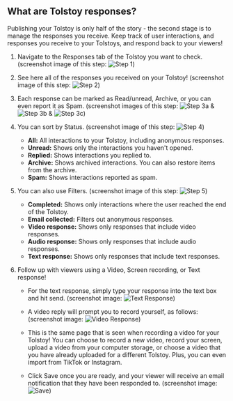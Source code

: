 ## What are Tolstoy responses?

Publishing your Tolstoy is only half of the story - the second stage is to manage the responses you receive. Keep track of user interactions, and responses you receive to your Tolstoys, and respond back to your viewers!

1. Navigate to the Responses tab of the Tolstoy you want to check. (screenshot image of this step: ![Step 1](https://downloads.intercomcdn.com/i/o/783654786/764e93ad59a5268ec98140db/image.png))

2. See here all of the responses you received on your Tolstoy! (screenshot image of this step: ![Step 2](https://downloads.intercomcdn.com/i/o/783664145/b624c4fa112b9cf3122794de/image.png))

3. Each response can be marked as Read/unread, Archive, or you can even report it as Spam. (screenshot images of this step: ![Step 3a](https://downloads.intercomcdn.com/i/o/783666002/49ab27bc025dc3ad7ce18030/image.png) & ![Step 3b](https://downloads.intercomcdn.com/i/o/783665419/bb2993d0c5231f6bc80bcabd/image.png) & ![Step 3c](https://downloads.intercomcdn.com/i/o/783665017/a1f17d43da678a3b5ebd873c/image.png))

4. You can sort by Status. (screenshot image of this step: ![Step 4](https://downloads.intercomcdn.com/i/o/614812995/f8991c02fb4fc9504be12a8e/image.png))
   - **All:** All interactions to your Tolstoy, including anonymous responses.
   - **Unread:** Shows only the interactions you haven't opened.
   - **Replied:** Shows interactions you replied to.
   - **Archive:** Shows archived interactions. You can also restore items from the archive.
   - **Spam:** Shows interactions reported as spam.

5. You can also use Filters. (screenshot image of this step: ![Step 5](https://downloads.intercomcdn.com/i/o/411705329/82cfc03e1cc0492a160a62b2/image.png))
   - **Completed:** Shows only interactions where the user reached the end of the Tolstoy.
   - **Email collected:** Filters out anonymous responses.
   - **Video response:** Shows only responses that include video responses.
   - **Audio response:** Shows only responses that include audio responses.
   - **Text response:** Shows only responses that include text responses.

6. Follow up with viewers using a Video, Screen recording, or Text response!
   - For the text response, simply type your response into the text box and hit send. (screenshot image: ![Text Response](https://downloads.intercomcdn.com/i/o/783669161/75fb6534eb3772320212c74f/image.png))

   - A video reply will prompt you to record yourself, as follows: (screenshot image: ![Video Response](https://downloads.intercomcdn.com/i/o/783669971/44d0e4f9d433d2c418ed5d0d/image.png))
   - This is the same page that is seen when recording a video for your Tolstoy! You can choose to record a new video, record your screen, upload a video from your computer storage, or choose a video that you have already uploaded for a different Tolstoy. Plus, you can even import from TikTok or Instagram.
   - Click Save once you are ready, and your viewer will receive an email notification that they have been responded to. (screenshot image: ![Save](https://downloads.intercomcdn.com/i/o/783674935/4985c10225a76baa1dc1093a/image.png))

